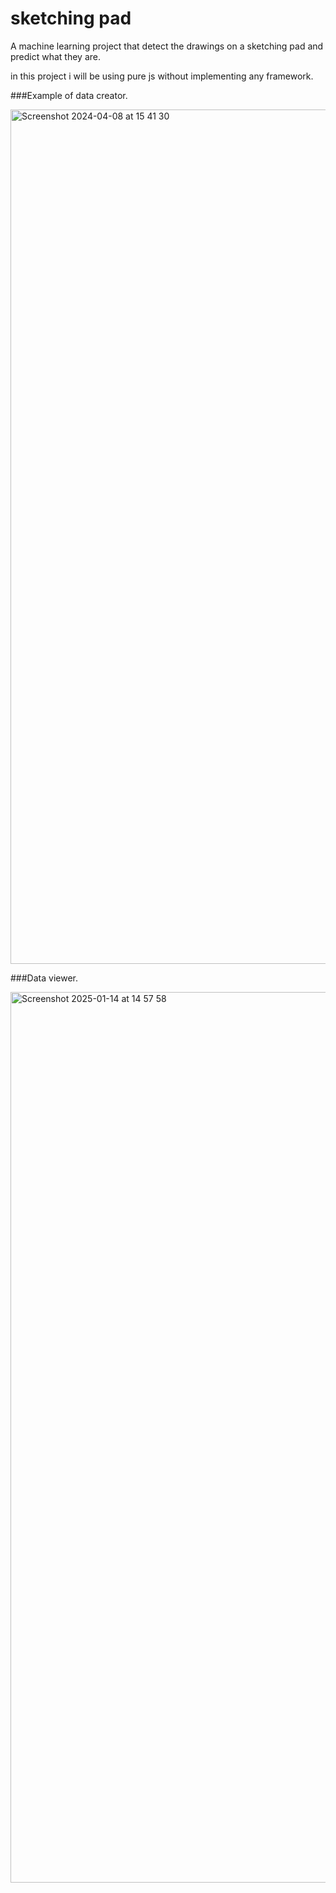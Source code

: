 # sketching pad

A machine learning project that detect the drawings on a sketching pad and predict what they are. 

in this project i will be using pure js without implementing any framework.

###Example of data creator.

<img width="1367" alt="Screenshot 2024-04-08 at 15 41 30" src="https://github.com/zouhair94/ml-sketchpad/assets/31044169/3f50d596-cbdb-4448-9723-4735055452ef">

###Data viewer.

<img width="1425" alt="Screenshot 2025-01-14 at 14 57 58" src="https://github.com/user-attachments/assets/24f65dac-b533-44c8-a2dd-41a1bc3c8a70" />
